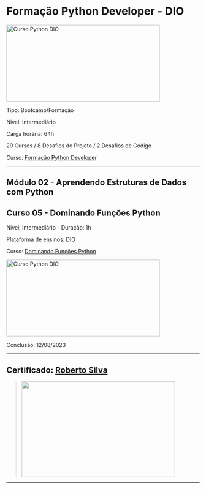 # **Formação Python Developer - DIO**

<img src="https://hermes.dio.me/tracks/cover/ac0e208f-9ab9-471d-84ae-0107cfd2156a.png" alt="Curso Python DIO" width="400" height="200">

Tipo: Bootcamp/Formação

Nivel: Intermediário

Carga horária: 64h

29 Cursos / 8 Desafios de Projeto / 2 Desafios de Código

Curso: [Formação Python Developer](https://web.dio.me/track/formacao-python-developer)

---
## **Módulo 02 - Aprendendo Estruturas de Dados com Python**
## **Curso 05 - Dominando Funções Python**

Nivel: Intermediário - Duração: 1h

Plataforma de ensinos: [DIO](www.dio.me)

Curso: [Dominando Funções Python](https://web.dio.me/course/dominando-funcoes-python/learning/065ecbd9-7623-486d-b10f-28efc150d00f?back=/track/formacao-python-developer&tab=undefined&moduleId=undefined)

<img src="https://hermes.dio.me/courses/cover/6106392d-a600-4fca-9a87-5a57d7dcef71_cover.png" alt="Curso Python DIO" width="400" height="200">


Conclusão: 12/08/2023

---
## Certificado: [Roberto Silva](https://www.dio.me/certificate/3795860D/share)
>
><img src="https://hermes.digitalinnovation.one/certificates/cover/3795860D.jpg" width="400" height="250">
---
